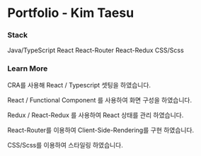 # Portfolio - Kim Taesu

### Stack
Java/TypeScript
React
React-Router
React-Redux
CSS/Scss

### Learn More
CRA를 사용해 React / Typescript 셋팅을 하였습니다.

React / Functional Component 를 사용하여 화면 구성을 하였습니다.

Redux / React-Redux 를 사용하여 React 상태를 관리 하였습니다.

React-Router를 이용하여 Client-Side-Rendering를 구현 하였습니다.

CSS/Scss를 이용하여 스타일링 하였습니다.



